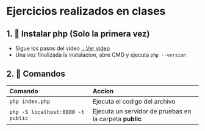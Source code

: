 # Ejercicios realizados en clases

## 1. 🧰 Instalar php (Solo la primera vez)

- Sigue los pasos del video [...Ver video](https://www.tiktok.com/@juanvladimir13/video/7059369642053160198)
- Una vez finalizada la instalacion, abre CMD y ejecuta `php --version`

## 2. 🚀 Comandos

| Comando                   | Accion                                           |
| :------------------------ | :----------------------------------------------- |
| `php index.php`             | Ejecuta el codigo del archivo|
| `php -S localhost:8080 -t public`| Ejecuta un servidor de pruebas en la carpeta **public** |